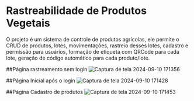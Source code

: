 # Rastreabilidade de Produtos Vegetais

O projeto é um sistema de controle de produtos agrícolas, ele permite o CRUD de produtos, lotes, movimentações, rastreio desses lotes, cadastro e permissão para usuários, formação de etiqueta com QRCode para cada lote, geração de código automático para cada produto/lote.

##Página rastreamento sem login
![Captura de tela 2024-09-10 171356](https://github.com/user-attachments/assets/642b58f8-f518-4e57-9f74-59a1c9cb677b)

##Página Inicial após o login
![Captura de tela 2024-09-10 171428](https://github.com/user-attachments/assets/8221faf4-f955-4e50-b57a-4684ee9372f2)

##Página Cadastro de produtos
![Captura de tela 2024-09-10 171453](https://github.com/user-attachments/assets/090f277d-620b-4524-9f9a-d603b9fa64a6)

